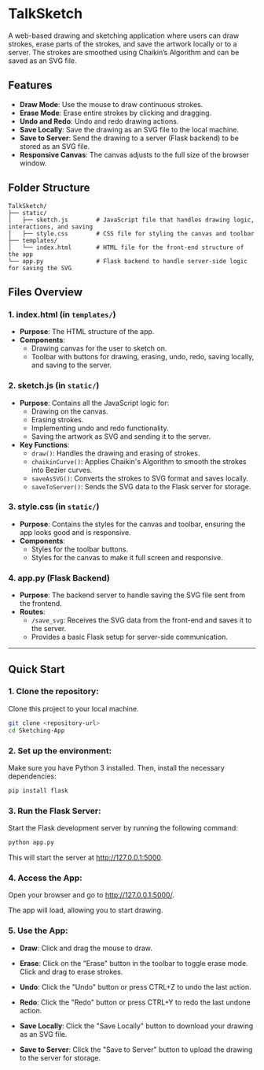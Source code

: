 # TalkSketch

A web-based drawing and sketching application where users can draw strokes, erase parts of the strokes, and save the artwork locally or to a server. The strokes are smoothed using Chaikin’s Algorithm and can be saved as an SVG file.

## Features
- **Draw Mode**: Use the mouse to draw continuous strokes.
- **Erase Mode**: Erase entire strokes by clicking and dragging.
- **Undo and Redo**: Undo and redo drawing actions.
- **Save Locally**: Save the drawing as an SVG file to the local machine.
- **Save to Server**: Send the drawing to a server (Flask backend) to be stored as an SVG file.
- **Responsive Canvas**: The canvas adjusts to the full size of the browser window.

## Folder Structure
```
TalkSketch/
├── static/
│   ├── sketch.js        # JavaScript file that handles drawing logic, interactions, and saving
│   ├── style.css        # CSS file for styling the canvas and toolbar
├── templates/
│   └── index.html       # HTML file for the front-end structure of the app
└── app.py               # Flask backend to handle server-side logic for saving the SVG
```

## Files Overview

### 1. **index.html** (in `templates/`)
- **Purpose**: The HTML structure of the app.
- **Components**: 
  - Drawing canvas for the user to sketch on.
  - Toolbar with buttons for drawing, erasing, undo, redo, saving locally, and saving to the server.
  
### 2. **sketch.js** (in `static/`)
- **Purpose**: Contains all the JavaScript logic for:
  - Drawing on the canvas.
  - Erasing strokes.
  - Implementing undo and redo functionality.
  - Saving the artwork as SVG and sending it to the server.
- **Key Functions**:
  - `draw()`: Handles the drawing and erasing of strokes.
  - `chaikinCurve()`: Applies Chaikin's Algorithm to smooth the strokes into Bezier curves.
  - `saveAsSVG()`: Converts the strokes to SVG format and saves locally.
  - `saveToServer()`: Sends the SVG data to the Flask server for storage.

### 3. **style.css** (in `static/`)
- **Purpose**: Contains the styles for the canvas and toolbar, ensuring the app looks good and is responsive.
- **Components**:
  - Styles for the toolbar buttons.
  - Styles for the canvas to make it full screen and responsive.

### 4. **app.py** (Flask Backend)
- **Purpose**: The backend server to handle saving the SVG file sent from the frontend.
- **Routes**:
  - `/save_svg`: Receives the SVG data from the front-end and saves it to the server.
  - Provides a basic Flask setup for server-side communication.

---

## Quick Start

### 1. **Clone the repository**:
Clone this project to your local machine.

```bash
git clone <repository-url>
cd Sketching-App
```
### 2. **Set up the environment**:
Make sure you have Python 3 installed. Then, install the necessary dependencies:

```bash
pip install flask
```
### 3. **Run the Flask Server**:
Start the Flask development server by running the following command:

```bash
python app.py
```
This will start the server at http://127.0.0.1:5000.

### 4. **Access the App**:
Open your browser and go to http://127.0.0.1:5000/.

The app will load, allowing you to start drawing.

### 5. **Use the App**:
- **Draw**: Click and drag the mouse to draw.

- **Erase**: Click on the "Erase" button in the toolbar to toggle erase mode. Click and drag to erase strokes.

- **Undo**: Click the "Undo" button or press CTRL+Z to undo the last action.

- **Redo**: Click the "Redo" button or press CTRL+Y to redo the last undone action.

- **Save Locally**: Click the "Save Locally" button to download your drawing as an SVG file.

- **Save to Server**: Click the "Save to Server" button to upload the drawing to the server for storage.
